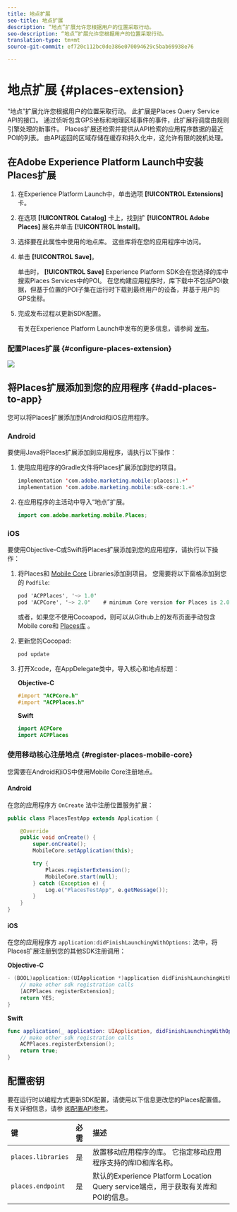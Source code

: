 ```yaml
---
title: 地点扩展
seo-title: 地点扩展
description: “地点”扩展允许您根据用户的位置采取行动。
seo-description: “地点”扩展允许您根据用户的位置采取行动。
translation-type: tm+mt
source-git-commit: ef720c112bc0de386e070094629c5bab69938e76

---
```



# 地点扩展 {#places-extension}

“地点”扩展允许您根据用户的位置采取行动。 此扩展是Places Query Service API的接口。 通过侦听包含GPS坐标和地理区域事件的事件，此扩展将调度由规则引擎处理的新事件。 Places扩展还检索并提供从API检索的应用程序数据的最近POI的列表。 由API返回的区域存储在缓存和持久化中，这允许有限的脱机处理。

## 在Adobe Experience Platform Launch中安装Places扩展

1. 在Experience Platform Launch中，单击选项 **[!UICONTROL Extensions]** 卡。
2. 在选项 **[!UICONTROL Catalog]** 卡上，找到扩 **[!UICONTROL Adobe Places]** 展名并单击 **[!UICONTROL Install]**。
3. 选择要在此属性中使用的地点库。 这些库将在您的应用程序中访问。
4. 单击 **[!UICONTROL Save]**。

   单击时， **[!UICONTROL Save]** Experience Platform SDK会在您选择的库中搜索Places Services中的POI。 在您构建应用程序时，库下载中不包括POI数据，但基于位置的POI子集在运行时下载到最终用户的设备，并基于用户的GPS坐标。

5. 完成发布过程以更新SDK配置。

   有关在Experience Platform Launch中发布的更多信息，请参阅 [发布](https://docs.adobelaunch.com/launch-reference/publishing)。

### 配置Places扩展 {#configure-places-extension}

![](//help/assets/places-extension.png)

## 将Places扩展添加到您的应用程序 {#add-places-to-app}

您可以将Places扩展添加到Android和iOS应用程序。

### Android

要使用Java将Places扩展添加到应用程序，请执行以下操作：

1. 使用应用程序的Gradle文件将Places扩展添加到您的项目。

   ```java
   implementation 'com.adobe.marketing.mobile:places:1.+'
   implementation 'com.adobe.marketing.mobile:sdk-core:1.+'
   ```

2. 在应用程序的主活动中导入“地点”扩展。

   ```java
   import com.adobe.marketing.mobile.Places;
   ```


### iOS

要使用Objective-C或Swift将Places扩展添加到您的应用程序，请执行以下操作：

1. 将Places和 [Mobile Core](https://aep-sdks.gitbook.io/docs/using-mobile-extensions/mobile-core) Libraries添加到项目。 您需要将以下窗格添加到您的 `Podfile`:

   ```objective-c
   pod 'ACPPlaces', '~> 1.0'
   pod 'ACPCore', '~> 2.0'    # minimum Core version for Places is 2.0.3
   ```

   或者，如果您不使用Cocoapod，则可以从Github上的发布页面手动包含Mobile core和 [Places库](https://github.com/Adobe-Marketing-Cloud/acp-sdks/releases/) 。

2. 更新您的Cocopad:

   ```objective-c
   pod update
   ```

3. 打开Xcode，在AppDelegate类中，导入核心和地点标题：

   **Objective-C**

   ```objective-c
   #import "ACPCore.h"
   #import "ACPPlaces.h"
   ```

   **Swift**

   ```swift
   import ACPCore
   import ACPPlaces
   ```

### 使用移动核心注册地点 {#register-places-mobile-core}

您需要在Android和iOS中使用Mobile Core注册地点。

#### Android

在您的应用程序方 `OnCreate` 法中注册位置服务扩展：

```java
public class PlacesTestApp extends Application {

    @Override
    public void onCreate() {
        super.onCreate();
        MobileCore.setApplication(this);

        try {
            Places.registerExtension();
            MobileCore.start(null);
        } catch (Exception e) {
            Log.e("PlacesTestApp", e.getMessage());
        }
    }
}
```

#### iOS

在您的应用程序方 `application:didFinishLaunchingWithOptions:` 法中，将Places扩展注册到您的其他SDK注册调用：

**Objective-C**

```objective-c
- (BOOL)application:(UIApplication *)application didFinishLaunchingWithOptions:(NSDictionary *)launchOptions {
    // make other sdk registration calls
    [ACPPlaces registerExtension];    
    return YES;
}
```

**Swift**

```swift
func application(_ application: UIApplication, didFinishLaunchingWithOptions launchOptions: [UIApplication.LaunchOptionsKey: Any]?) -> Bool {
    // make other sdk registration calls
    ACPPlaces.registerExtension();
    return true;
}
```

## 配置密钥

要在运行时以编程方式更新SDK配置，请使用以下信息更改您的Places配置值。 有关详细信息，请参 [阅配置API参考](https://aep-sdks.gitbook.io/docs/using-mobile-extensions/mobile-core/configuration/configuration-api-reference)。

| 键 | 必需 | 描述 |
| :--- | :--- | :--- |
| `places.libraries` | 是 | 放置移动应用程序的库。 它指定移动应用程序支持的库ID和库名称。 |
| `places.endpoint` | 是 | 默认的Experience Platform Location Query service端点，用于获取有关库和POI的信息。 |

